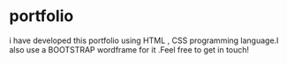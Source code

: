 # portfolio
i have developed this portfolio using HTML , CSS programming language.I also use a BOOTSTRAP wordframe for it .Feel free to get in touch!
